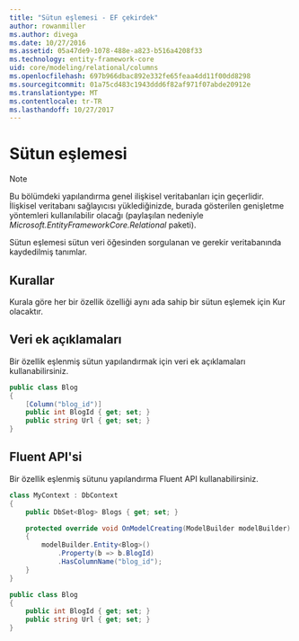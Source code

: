 ```yaml
---
title: "Sütun eşlemesi - EF çekirdek"
author: rowanmiller
ms.author: divega
ms.date: 10/27/2016
ms.assetid: 05a47de9-1078-488e-a823-b516a4208f33
ms.technology: entity-framework-core
uid: core/modeling/relational/columns
ms.openlocfilehash: 697b966dbac892e332fe65feaa4dd11f00dd8298
ms.sourcegitcommit: 01a75cd483c1943ddd6f82af971f07abde20912e
ms.translationtype: MT
ms.contentlocale: tr-TR
ms.lasthandoff: 10/27/2017
---
```

# <a name="column-mapping"></a>Sütun eşlemesi

> [!NOTE]  
> Bu bölümdeki yapılandırma genel ilişkisel veritabanları için geçerlidir. İlişkisel veritabanı sağlayıcısı yüklediğinizde, burada gösterilen genişletme yöntemleri kullanılabilir olacağı (paylaşılan nedeniyle *Microsoft.EntityFrameworkCore.Relational* paketi).

Sütun eşlemesi sütun veri öğesinden sorgulanan ve gerekir veritabanında kaydedilmiş tanımlar.

## <a name="conventions"></a>Kurallar

Kurala göre her bir özellik özelliği aynı ada sahip bir sütun eşlemek için Kur olacaktır.

## <a name="data-annotations"></a>Veri ek açıklamaları

Bir özellik eşlenmiş sütun yapılandırmak için veri ek açıklamaları kullanabilirsiniz.

<!-- [!code-csharp[Main](samples/core/relational/Modeling/DataAnnotations/Samples/Relational/Column.cs?highlight=3)] -->
``` csharp
public class Blog
{
    [Column("blog_id")]
    public int BlogId { get; set; }
    public string Url { get; set; }
}
```

## <a name="fluent-api"></a>Fluent API'si

Bir özellik eşlenmiş sütunu yapılandırma Fluent API kullanabilirsiniz.

<!-- [!code-csharp[Main](samples/core/relational/Modeling/FluentAPI/Samples/Relational/Column.cs?highlight=7,8,9)] -->
``` csharp
class MyContext : DbContext
{
    public DbSet<Blog> Blogs { get; set; }

    protected override void OnModelCreating(ModelBuilder modelBuilder)
    {
        modelBuilder.Entity<Blog>()
            .Property(b => b.BlogId)
            .HasColumnName("blog_id");
    }
}

public class Blog
{
    public int BlogId { get; set; }
    public string Url { get; set; }
}
```
